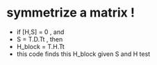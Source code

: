 symmetrize a matrix !
======================

* if [H,S] = 0 , and
* S = T.D.Tt , then
* H_block = T.H.Tt
* this code finds this H_block given S and H
test

